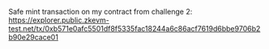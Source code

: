 Safe mint transaction on my contract from challenge 2: https://explorer.public.zkevm-test.net/tx/0xb571e0afc5501df8f5335fac18244a6c86acf7619d6bbe9706b2b90e29cace01